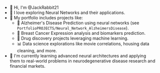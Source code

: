 - 👋 Hi, I'm @JackRabbit21
- 🧠 I love exploring Neural Networks and their applications.
- 💼 My portfolio includes projects like:
  - 🧠 Alzheimer's Disease Prediction using neural networks (see `PortfolioPROJECTS/Neural_Network_AlzheimersDisease`).
  - 🧬 Breast Cancer Expression analysis and biomarkers prediction.
  - 🦥 Drug discovery projects leveraging machine learning.
  - 📊 Data science explorations like movie correlations, housing data cleaning, and more.
- 🌱 I'm currently learning advanced neural architectures and applying them to real-world problems in neurodegenerative disease research and financial markets.

<!--
JackRabbit21/JackRabbit21 is a ✨ special ✨ repository because its `README.md` (this file) appears on your GitHub profile.
You can click the Preview link to take a look at your changes.
-->
